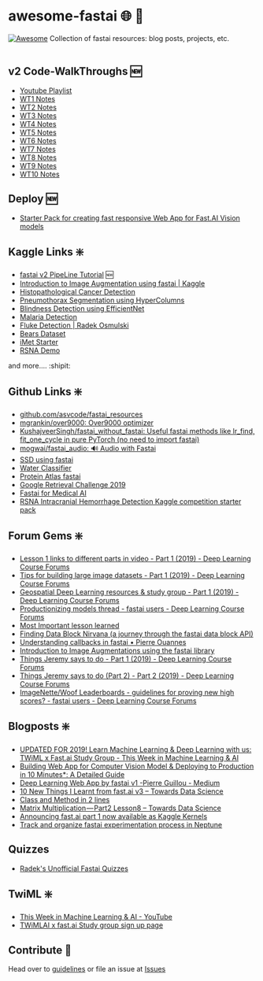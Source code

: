 ﻿# awesome-fastai :globe_with_meridians: :pushpin:
[![Awesome](https://cdn.rawgit.com/sindresorhus/awesome/d7305f38d29fed78fa85652e3a63e154dd8e8829/media/badge.svg)](https://github.com/sindresorhus/awesome#readme)
Collection of fastai resources: blog posts, projects, etc.
<br></br>

## v2 Code-WalkThroughs :new:
* [Youtube Playlist](https://www.youtube.com/playlist?list=PLfYUBJiXbdtSWRCYUHh-ThVCC39bp5yiq)
* [WT1 Notes](https://forums.fast.ai/t/fastai-v2-code-walk-thru-1/53940)
* [WT2 Notes](https://forums.fast.ai/t/fastai-v2-code-walk-thru-2/53978)
* [WT3 Notes](https://forums.fast.ai/t/fastai-v2-code-walk-thru-3/54067)
* [WT4 Notes](https://forums.fast.ai/t/fastai-v2-code-walk-thru-4/54137)
* [WT5 Notes](https://forums.fast.ai/t/fastai-v2-code-walk-thru-5/54405)
* [WT6 Notes](https://forums.fast.ai/t/fastai-v2-code-walk-thru-6/54775)
* [WT7 Notes](https://forums.fast.ai/t/fastai-v2-code-walk-thru-7/54924)
* [WT8 Notes](https://forums.fast.ai/t/fastai-v2-code-walk-thru-8/55068)
* [WT9 Notes](https://forums.fast.ai/t/fastai-v2-code-walk-thru-9/55234)
* [WT10 Notes](https://forums.fast.ai/t/fastai-v2-code-walk-thru-10/55324)

## Deploy :new:
* [Starter Pack for creating fast responsive Web App for Fast.AI Vision models](https://github.com/pankymathur/fastai-vision-app)

## Kaggle Links :sparkle:

* [fastai v2 PipeLine Tutorial](https://nbviewer.jupyter.org/urls/www.kaggle.com/kernels/scriptcontent/21388191/download) :new:
* [Introduction to Image Augmentation using fastai | Kaggle](https://nbviewer.jupyter.org/urls/www.kaggle.com/kernels/scriptcontent/11074080/download)
* [Histopathological Cancer Detection](https://nbviewer.jupyter.org/urls/www.kaggle.com/kernels/scriptcontent/10957232/download)
* [Pneumothorax Segmentation using HyperColumns](https://nbviewer.jupyter.org/urls/www.kaggle.com/kernels/scriptcontent/16865211/download)
* [Blindness Detection using EfficientNet](https://nbviewer.jupyter.org/urls/www.kaggle.com/kernels/scriptcontent/19310748/download)
* [Malaria Detection](https://nbviewer.jupyter.org/urls/www.kaggle.com/kernels/scriptcontent/9195619/download)
* [Fluke Detection | Radek Osmulski](https://www.kaggle.com/c/humpback-whale-identification/discussion/76281#448231)
* [Bears Dataset](https://www.kaggle.com/stansidel/bears-fastai-course)
* [iMet Starter](https://nbviewer.jupyter.org/urls/www.kaggle.com/kernels/scriptcontent/12315444/download)
* [RSNA Demo](https://nbviewer.jupyter.org/urls/www.kaggle.com/kernels/scriptcontent/21935662/download)

and more.... :shipit:

## Github Links :sparkle:
* [github.com/asvcode/fastai_resources](https://github.com/asvcode/fastai_resources)
* [mgrankin/over9000: Over9000 optimizer](https://github.com/mgrankin/over9000)
* [KushajveerSingh/fastai_without_fastai: Useful fastai methods like lr_find, fit_one_cycle in pure PyTorch (no need to import fastai)](https://github.com/KushajveerSingh/fastai_without_fastai)
* [mogwai/fastai_audio: 🔊️ Audio with Fastai](https://github.com/mogwai/fastai_audio)
* [SSD using fastai](https://github.com/rohitgeo/singleshotdetector)
* [Water Classifier](https://github.com/shankarj67/Water-classifier-fastai)
* [Protein Atlas fastai](https://github.com/wdhorton/protein-atlas-fastai)
* [Google Retrieval Challenge 2019](https://github.com/ducha-aiki/google-retrieval-challenge-2019-fastai-starter)
* [Fastai for Medical AI](https://github.com/renato145/fastai_scans)
* [RSNA Intracranial Hemorrhage Detection Kaggle competition starter pack](https://github.com/radekosmulski/rsna-intracranial)

## Forum Gems :sparkle:
* [Lesson 1 links to different parts in video - Part 1 (2019) - Deep Learning Course Forums](https://forums.fast.ai/t/lesson-1-links-to-different-parts-in-video/27581)
* [Tips for building large image datasets - Part 1 (2019) - Deep Learning Course Forums](https://forums.fast.ai/t/tips-for-building-large-image-datasets/26688/6)
* [Geospatial Deep Learning resources & study group - Part 1 (2019) - Deep Learning Course Forums](https://forums.fast.ai/t/geospatial-deep-learning-resources-study-group/31044)
* [Productionizing models thread - fastai users - Deep Learning Course Forums](https://forums.fast.ai/t/productionizing-models-thread/28353)
* [Most Important lesson learned](https://forums.fast.ai/t/most-important-lesson-learned/8623/7)
* [Finding Data Block Nirvana (a journey through the fastai data block API)](https://blog.usejournal.com/finding-data-block-nirvana-a-journey-through-the-fastai-data-block-api-c38210537fe4)
* [Understanding callbacks in fastai • Pierre Ouannes](https://pouannes.github.io/blog/callbacks-fastai/)
* [Introduction to Image Augmentations using the fastai library](https://hackernoon.com/introduction-to-image-augmentations-using-the-fastai-library-692dfaa2da42)
* [Things Jeremy says to do - Part 1 (2019) - Deep Learning Course Forums](https://forums.fast.ai/t/things-jeremy-says-to-do/36682)
* [Things Jeremy says to do (Part 2) - Part 2 (2019) - Deep Learning Course Forums](https://forums.fast.ai/t/things-jeremy-says-to-do-part-2/41533)
* [ImageNette/Woof Leaderboards - guidelines for proving new high scores? - fastai users - Deep Learning Course Forums](https://forums.fast.ai/t/imagenette-woof-leaderboards-guidelines-for-proving-new-high-scores/52714/19)
## Blogposts :sparkle:
* [UPDATED FOR 2019! Learn Machine Learning & Deep Learning with us: TWiML x Fast.ai Study Group - This Week in Machine Learning & AI](https://twimlai.com/twiml-x-fast-ai/)
* [Building Web App for Computer Vision Model & Deploying to Production in 10 Minutes\*: A Detailed Guide](https://towardsdatascience.com/building-web-app-for-computer-vision-model-deploying-to-production-in-10-minutes-a-detailed-ec6ac52ec7e4)
* [Deep Learning Web App by fastai v1 -Pierre Guillou - Medium](https://medium.com/@pierre_guillou/deep-learning-web-app-by-fastai-v1-3ab4c20b7cac)
* [10 New Things I Learnt from fast.ai v3 – Towards Data Science](https://towardsdatascience.com/10-new-things-i-learnt-from-fast-ai-v3-4d79c1f07e33)
* [Class and Method in 2 lines](https://pbs.twimg.com/media/D9oEBy1VUAA8jfa?format=jpg&name=large)
* [Matrix Multiplication — Part2 Lesson8 – Towards Data Science](https://towardsdatascience.com/matrix-multiplication-part2-lesson8-34c9b77855c4)
* [Announcing fast.ai part 1 now available as Kaggle Kernels](https://towardsdatascience.com/announcing-fast-ai-part-1-now-available-as-kaggle-kernels-8ef4ca3b9ce6)
* [Track and organize fastai experimentation process in Neptune](https://medium.com/neptune-ml/track-and-organize-fastai-experimentation-process-in-neptune-78ec8d6b18b0)

## Quizzes
* [Radek's Unofficial Fastai Quizzes](https://t.co/ad33OFMBYI?amp=1)

## TwiML :sparkle:
* [This Week in Machine Learning & AI - YouTube](https://www.youtube.com/channel/UC7kjWIK1H8tfmFlzZO-wHMw/playlists)
* [TWiMLAI x fast.ai Study group sign up page](https://twimlai.com/twiml-x-fast-ai/)

## Contribute :loudspeaker: 
Head over to [guidelines](https://github.com/ucalyptus/awesome-fastai/blob/master/CONTRIBUTING.md)
or file an issue at [Issues](https://github.com/ucalyptus/awesome-fastai/issues/)

